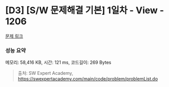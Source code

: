 # [D3] [S/W 문제해결 기본] 1일차 - View - 1206 

[문제 링크](https://swexpertacademy.com/main/code/problem/problemDetail.do?problemLevel=3&contestProbId=AV134DPqAA8CFAYh&categoryId=AV134DPqAA8CFAYh&categoryType=CODE&problemTitle=&orderBy=FIRST_REG_DATETIME&selectCodeLang=PYTHON&select-1=3&pageSize=30&pageIndex=4)

### 성능 요약

메모리: 58,416 KB, 시간: 121 ms, 코드길이: 269 Bytes



> 출처: SW Expert Academy, https://swexpertacademy.com/main/code/problem/problemList.do
